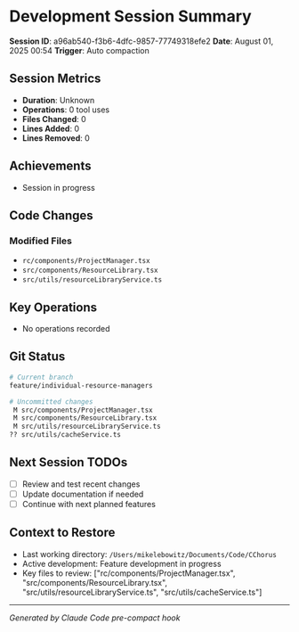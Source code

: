 # Development Session Summary

**Session ID**: a96ab540-f3b6-4dfc-9857-77749318efe2
**Date**: August 01, 2025 00:54
**Trigger**: Auto compaction


## Session Metrics

- **Duration**: Unknown
- **Operations**: 0 tool uses
- **Files Changed**: 0
- **Lines Added**: 0
- **Lines Removed**: 0

## Achievements

- Session in progress

## Code Changes


### Modified Files
- `rc/components/ProjectManager.tsx`
- `src/components/ResourceLibrary.tsx`
- `src/utils/resourceLibraryService.ts`

## Key Operations

- No operations recorded

## Git Status

```bash
# Current branch
feature/individual-resource-managers

# Uncommitted changes
 M src/components/ProjectManager.tsx
 M src/components/ResourceLibrary.tsx
 M src/utils/resourceLibraryService.ts
?? src/utils/cacheService.ts

```

## Next Session TODOs

- [ ] Review and test recent changes
- [ ] Update documentation if needed
- [ ] Continue with next planned features

## Context to Restore

- Last working directory: `/Users/mikelebowitz/Documents/Code/CChorus`
- Active development: Feature development in progress
- Key files to review: ["rc/components/ProjectManager.tsx", "src/components/ResourceLibrary.tsx", "src/utils/resourceLibraryService.ts", "src/utils/cacheService.ts"]

---

*Generated by Claude Code pre-compact hook*
